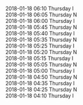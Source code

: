 2018-01-18 06:10 Thursday  I  
2018-01-18 06:05 Thursday  N  
2018-01-18 06:00 Thursday  I  
2018-01-18 05:45 Thursday  N  
2018-01-18 05:40 Thursday  I  
2018-01-18 05:35 Thursday  N  
2018-01-18 05:25 Thursday  I  
2018-01-18 05:20 Thursday  N  
2018-01-18 05:15 Thursday  I  
2018-01-18 05:05 Thursday  N  
2018-01-18 05:00 Thursday  I  
2018-01-18 04:50 Thursday  N  
2018-01-18 04:35 Thursday  I  
2018-01-18 04:25 Thursday  N  
2018-01-18 04:10 Thursday  I  
